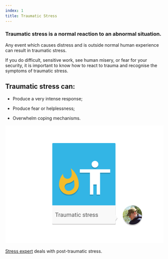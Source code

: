 ```yaml
---
index: 1
title: Traumatic Stress
---
```

### Traumatic stress is a normal reaction to an abnormal situation.

Any event which causes distress and is outside normal human experience can result in traumatic stress. 

If you do difficult, sensitive work, see human misery, or fear for your security, it is important to know how to react to trauma and recognise the symptoms of traumatic stress. 

## Traumatic stress can: 

*	Produce a very intense response;

*	Produce fear or helplessness;

*	Overwhelm coping mechanisms. 

![image](stress3.png)

[Stress expert](umbrella://personal/stress/expert) deals with post-traumatic stress.